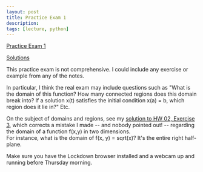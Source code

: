 ```yaml
---
layout: post
title: Practice Exam 1
description:
tags: [lecture, python]
---
```


[Practice Exam 1](https://buffalo.box.com/s/j9r36d19jpf5vzg60dvr62t0zp9fo0ui)

[Solutions](https://buffalo.box.com/s/xpkdu5dybao44l2dt261czbwfniq92o0)

This practice exam is not comprehensive.
I could include any exercise or example from any of the notes.

In particular, I think the real exam may include questions such as "What is the domain of this function?
How many connected regions does this domain break into?
If a solution x(t) satisfies the initial condition x(a) = b, which region does it lie in?"
Etc.  

On the subject of domains and regions, see my [solution to HW 02, Exercise 3](https://hopmath.github.io/2020/06/02/02-solutions), which corrects a mistake I made -- and nobody pointed out! -- regarding the domain of a function f(x,y) in two dimensions.  
For instance, what is the domain of f(x, y) = sqrt(x)? It's the entire right half-plane.

Make sure you have the Lockdown browser installed and a webcam up and running before Thursday morning.